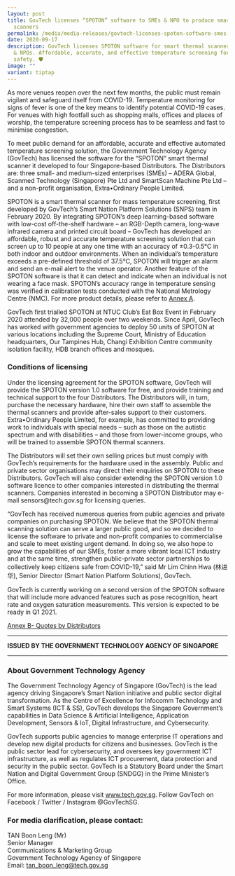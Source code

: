 ```yaml
---
layout: post
title: GovTech licenses “SPOTON” software to SMEs & NPO to produce smart thermal
  scanners
permalink: /media/media-releases/govtech-licenses-spoton-software-smes-npo/
date: 2020-09-17
description: GovTech licenses SPOTON software for smart thermal scanners to SMEs
  & NPOs. Affordable, accurate, and effective temperature screening for COVID-19
  safety. 🛡️
image: ""
variant: tiptap
---
```

<p>As more venues reopen over the next few months, the public must remain
vigilant and safeguard itself from COVID-19. Temperature monitoring for
signs of fever is one of the key means to identify potential COVID-19 cases.
For venues with high footfall such as shopping malls, offices and places
of worship, the temperature screening process has to be seamless and fast
to minimise congestion.</p>
<p>To meet public demand for an affordable, accurate and effective automated
temperature screening solution, the Government Technology Agency (GovTech)
has licensed the software for the “SPOTON” smart thermal scanner it developed
to four Singapore-based Distributors. The Distributors are: three small-
and medium-sized enterprises (SMEs) – ADERA Global, Scanmed Technology
(Singapore) Pte Ltd and SmartScan Machine Pte Ltd – and a non-profit organisation,
Extra•Ordinary People Limited.</p>
<p>SPOTON is a smart thermal scanner for mass temperature screening, first
developed by GovTech’s Smart Nation Platform Solutions (SNPS) team in February
2020. By integrating SPOTON’s deep learning-based software with low-cost
off-the-shelf hardware – an RGB-Depth camera, long-wave infrared camera
and printed circuit board – GovTech has developed an affordable, robust
and accurate temperature screening solution that can screen up to 10 people
at any one time with an accuracy of ±0.3-0.5°C in both indoor and outdoor
environments. When an individual’s temperature exceeds a pre-defined threshold
of 37.5°C, SPOTON will trigger an alarm and send an e-mail alert to the
venue operator. Another feature of the SPOTON software is that it can detect
and indicate when an individual is not wearing a face mask. SPOTON’s accuracy
range in temperature sensing was verified in calibration tests conducted
with the National Metrology Centre (NMC). For more product details, please
refer to <a href="/files/Annex-A-SPOTON-product-factsheet.pdf" rel="noopener noreferrer nofollow" target="_blank">Annex A</a>.</p>
<p>GovTech first trialled SPOTON at NTUC Club’s Eat Box Event in February
2020 attended by 32,000 people over two weekends. Since April, GovTech
has worked with government agencies to deploy 50 units of SPOTON at various
locations including the Supreme Court, Ministry of Education headquarters,
Our Tampines Hub, Changi Exhibition Centre community isolation facility,
HDB branch offices and mosques.</p>
<h3><strong>Conditions of licensing</strong></h3>
<p>Under the licensing agreement for the SPOTON software, GovTech will provide
the SPOTON version 1.0 software for free, and provide training and technical
support to the four Distributors. The Distributors will, in turn, purchase
the necessary hardware, hire their own staff to assemble the thermal scanners
and provide after-sales support to their customers. Extra•Ordinary People
Limited, for example, has committed to providing work to individuals with
special needs – such as those on the autistic spectrum and with disabilities
– and those from lower-income groups, who will be trained to assemble SPOTON
thermal scanners.</p>
<p>The Distributors will set their own selling prices but must comply with
GovTech’s requirements for the hardware used in the assembly. Public and
private sector organisations may direct their enquiries on SPOTON to these
Distributors. GovTech will also consider extending the SPOTON version 1.0
software licence to other companies interested in distributing the thermal
scanners. Companies interested in becoming a SPOTON Distributor may e-mail
sensors@tech.gov.sg for licensing queries.</p>
<p>“GovTech has received numerous queries from public agencies and private
companies on purchasing SPOTON. We believe that the SPOTON thermal scanning
solution can serve a larger public good, and so we decided to license the
software to private and non-profit companies to commercialise and scale
to meet existing urgent demand. In doing so, we also hope to grow the capabilities
of our SMEs, foster a more vibrant local ICT industry and at the same time,
strengthen public-private sector partnerships to collectively keep citizens
safe from COVID-19,” said Mr Lim Chinn Hwa (林进华), Senior Director (Smart
Nation Platform Solutions), GovTech.</p>
<p>GovTech is currently working on a second version of the SPOTON software
that will include more advanced features such as pose recognition, heart
rate and oxygen saturation measurements. This version is expected to be
ready in Q1 2021.</p>
<p><a href="/files/media/media-releases/Annex_B___Quotes_by_Distributors_.pdf" rel="noopener noreferrer nofollow" target="_blank">Annex B- Quotes by Distributors</a>
</p>
<hr>
<p><strong>ISSUED BY THE GOVERNMENT TECHNOLOGY AGENCY OF SINGAPORE</strong>
</p>
<hr>
<h3><strong>About Government Technology Agency</strong></h3>
<p>The Government Technology Agency of Singapore (GovTech) is the lead agency
driving Singapore’s Smart Nation initiative and public sector digital transformation.
As the Centre of Excellence for Infocomm Technology and Smart Systems (ICT
&amp; SS), GovTech develops the Singapore Government’s capabilities in
Data Science &amp; Artificial Intelligence, Application Development, Sensors
&amp; IoT, Digital Infrastructure, and Cybersecurity.</p>
<p>GovTech supports public agencies to manage enterprise IT operations and
develop new digital products for citizens and businesses. GovTech is the
public sector lead for cybersecurity, and oversees key government ICT infrastructure,
as well as regulates ICT procurement, data protection and security in the
public sector. GovTech is a Statutory Board under the Smart Nation and
Digital Government Group (SNDGG) in the Prime Minister’s Office.</p>
<p>For more information, please visit <a href="https://www.tech.gov.sg" rel="noopener noreferrer nofollow" target="_blank">www.tech.gov.sg</a>. Follow GovTech on Facebook
/ Twitter / Instagram @GovTechSG.</p>
<h3><strong>For media clarification, please contact:</strong></h3>
<p>TAN Boon Leng (Mr)
<br>Senior Manager
<br>Communications &amp; Marketing Group
<br>Government Technology Agency of Singapore
<br>Email: <a href="mailto:tan_boon_leng@tech.gov.sg" rel="noopener noreferrer nofollow" target="_blank">tan_boon_leng@tech.gov.sg</a>
</p>
<p></p>